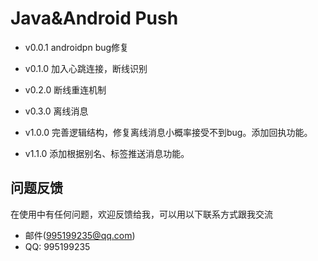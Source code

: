 # Java&Android Push

* v0.0.1 androidpn bug修复

* v0.1.0 加入心跳连接，断线识别

* v0.2.0 断线重连机制

* v0.3.0 离线消息

* v1.0.0 完善逻辑结构，修复离线消息小概率接受不到bug。添加回执功能。

* v1.1.0 添加根据别名、标签推送消息功能。  
## 问题反馈
在使用中有任何问题，欢迎反馈给我，可以用以下联系方式跟我交流

* 邮件(995199235@qq.com)
* QQ: 995199235

